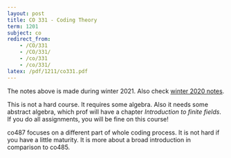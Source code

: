```yaml
---
layout: post
title: CO 331 - Coding Theory
term: 1201
subject: co
redirect_from:
    - /CO/331
    - /CO/331/
    - /co/331
    - /co/331/
latex: /pdf/1211/co331.pdf
---
```



The notes above is made during winter 2021. Also check [winter 2020 notes](/pdf/1201/co331.pdf).


This is not a hard course. It requires some algebra. Also it needs some abstract algebra, which prof will have a chapter *Introduction to finite fields*. If you do all assignments, you will be fine on this course!

co487 focuses on a different part of whole coding process. It is not hard if you have a little maturity. It is more about a broad introduction in comparison to co485.

